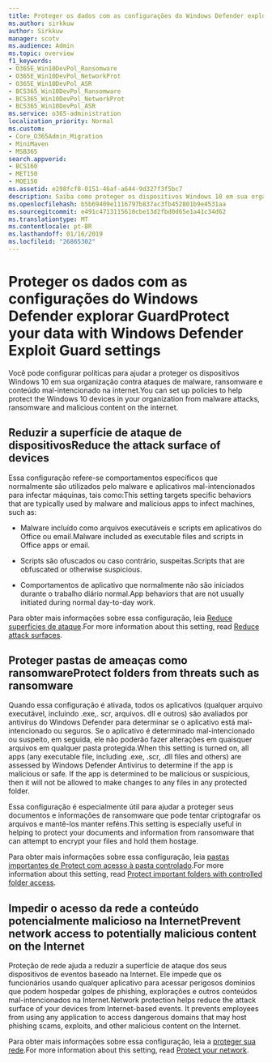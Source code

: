 ```yaml
---
title: Proteger os dados com as configurações do Windows Defender explorar Guard
ms.author: sirkkuw
author: Sirkkuw
manager: scotv
ms.audience: Admin
ms.topic: overview
f1_keywords:
- O365E_Win10DevPol_Ransomware
- O365E_Win10DevPol_NetworkProt
- O365E_Win10DevPol_ASR
- BCS365_Win10DevPol_Ransomware
- BCS365_Win10DevPol_NetworkProt
- BCS365_Win10DevPol_ASR
ms.service: o365-administration
localization_priority: Normal
ms.custom:
- Core_O365Admin_Migration
- MiniMaven
- MSB365
search.appverid:
- BCS160
- MET150
- MOE150
ms.assetid: e298fcf8-0151-46af-a644-9d327f3f5bc7
description: Saiba como proteger os dispositivos Windows 10 em sua organização de ataques de malware, ransomware e conteúdo mal-intencionado na internet.
ms.openlocfilehash: b5b69409e1116797b837ac3fb452801b9e4531aa
ms.sourcegitcommit: e491c4713115610cbe13d2fbd0d65e1a41c34d62
ms.translationtype: MT
ms.contentlocale: pt-BR
ms.lasthandoff: 01/16/2019
ms.locfileid: "26865302"
---
```

# <a name="protect-your-data-with-windows-defender-exploit-guard-settings"></a><span data-ttu-id="3c395-103">Proteger os dados com as configurações do Windows Defender explorar Guard</span><span class="sxs-lookup"><span data-stu-id="3c395-103">Protect your data with Windows Defender Exploit Guard settings</span></span>

<span data-ttu-id="3c395-104">Você pode configurar políticas para ajudar a proteger os dispositivos Windows 10 em sua organização contra ataques de malware, ransomware e conteúdo mal-intencionado na internet.</span><span class="sxs-lookup"><span data-stu-id="3c395-104">You can set up policies to help protect the Windows 10 devices in your organization from malware attacks, ransomware and malicious content on the internet.</span></span>
  
## <a name="reduce-the-attack-surface-of-devices"></a><span data-ttu-id="3c395-105">Reduzir a superfície de ataque de dispositivos</span><span class="sxs-lookup"><span data-stu-id="3c395-105">Reduce the attack surface of devices</span></span>

<span data-ttu-id="3c395-106">Essa configuração refere-se comportamentos específicos que normalmente são utilizados pelo malware e aplicativos mal-intencionados para infectar máquinas, tais como:</span><span class="sxs-lookup"><span data-stu-id="3c395-106">This setting targets specific behaviors that are typically used by malware and malicious apps to infect machines, such as:</span></span>
  
- <span data-ttu-id="3c395-107">Malware incluído como arquivos executáveis e scripts em aplicativos do Office ou email.</span><span class="sxs-lookup"><span data-stu-id="3c395-107">Malware included as executable files and scripts in Office apps or email.</span></span>
    
- <span data-ttu-id="3c395-108">Scripts são ofuscados ou caso contrário, suspeitas.</span><span class="sxs-lookup"><span data-stu-id="3c395-108">Scripts that are obfuscated or otherwise suspicious.</span></span>
    
- <span data-ttu-id="3c395-109">Comportamentos de aplicativo que normalmente não são iniciados durante o trabalho diário normal.</span><span class="sxs-lookup"><span data-stu-id="3c395-109">App behaviors that are not usually initiated during normal day-to-day work.</span></span>
    
<span data-ttu-id="3c395-110">Para obter mais informações sobre essa configuração, leia [Reduce superfícies de ataque](https://go.microsoft.com/fwlink/?linkid=870417).</span><span class="sxs-lookup"><span data-stu-id="3c395-110">For more information about this setting, read [Reduce attack surfaces](https://go.microsoft.com/fwlink/?linkid=870417).</span></span>
  
## <a name="protect-folders-from-threats-such-as-ransomware"></a><span data-ttu-id="3c395-111">Proteger pastas de ameaças como ransomware</span><span class="sxs-lookup"><span data-stu-id="3c395-111">Protect folders from threats such as ransomware</span></span>

<span data-ttu-id="3c395-p101">Quando essa configuração é ativada, todos os aplicativos (qualquer arquivo executável, incluindo .exe,. scr, arquivos. dll e outros) são avaliados por antivírus do Windows Defender para determinar se o aplicativo está mal-intencionado ou seguros. Se o aplicativo é determinado mal-intencionado ou suspeito, em seguida, ele não poderão fazer alterações em quaisquer arquivos em qualquer pasta protegida.</span><span class="sxs-lookup"><span data-stu-id="3c395-p101">When this setting is turned on, all apps (any executable file, including .exe, .scr, .dll files and others) are assessed by Windows Defender Antivirus to determine if the app is malicious or safe. If the app is determined to be malicious or suspicious, then it will not be allowed to make changes to any files in any protected folder.</span></span>
  
<span data-ttu-id="3c395-114">Essa configuração é especialmente útil para ajudar a proteger seus documentos e informações de ransomware que pode tentar criptografar os arquivos e mantê-los manter reféns.</span><span class="sxs-lookup"><span data-stu-id="3c395-114">This setting is especially useful in helping to protect your documents and information from ransomware that can attempt to encrypt your files and hold them hostage.</span></span>
  
<span data-ttu-id="3c395-115">Para obter mais informações sobre essa configuração, leia [pastas importantes de Protect com acesso à pasta controlado](https://go.microsoft.com/fwlink/?linkid=870418).</span><span class="sxs-lookup"><span data-stu-id="3c395-115">For more information about this setting, read [Protect important folders with controlled folder access](https://go.microsoft.com/fwlink/?linkid=870418).</span></span>
  
## <a name="prevent-network-access-to-potentially-malicious-content-on-the-internet"></a><span data-ttu-id="3c395-116">Impedir o acesso da rede a conteúdo potencialmente malicioso na Internet</span><span class="sxs-lookup"><span data-stu-id="3c395-116">Prevent network access to potentially malicious content on the Internet</span></span>

<span data-ttu-id="3c395-p102">Proteção de rede ajuda a reduzir a superfície de ataque dos seus dispositivos de eventos baseado na Internet. Ele impede que os funcionários usando qualquer aplicativo para acessar perigosos domínios que podem hospedar golpes de phishing, explorações e outros conteúdos mal-intencionados na Internet.</span><span class="sxs-lookup"><span data-stu-id="3c395-p102">Network protection helps reduce the attack surface of your devices from Internet-based events. It prevents employees from using any application to access dangerous domains that may host phishing scams, exploits, and other malicious content on the Internet.</span></span>
  
<span data-ttu-id="3c395-119">Para obter mais informações sobre essa configuração, leia a [proteger sua rede](https://go.microsoft.com/fwlink/?linkid=870419).</span><span class="sxs-lookup"><span data-stu-id="3c395-119">For more information about this setting, read [Protect your network](https://go.microsoft.com/fwlink/?linkid=870419).</span></span>
  

